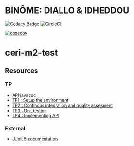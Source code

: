 
# BINÔME: DIALLO & IDHEDDOU

[![Codacy Badge](https://api.codacy.com/project/badge/Grade/d893fa544ffd4183af3512ffd79f2184)](https://app.codacy.com/app/sandalydiallo/ceri-m1-test-2017?utm_source=github.com&utm_medium=referral&utm_content=sandalydiallo/ceri-m1-test-2017&utm_campaign=badger)
[![CircleCI](https://circleci.com/gh/sandalydiallo/ceri-m1-test-2017.svg?style=svg)](https://circleci.com/gh/sandalydiallo/ceri-m1-test-2017)

[![codecov](https://codecov.io/gh/sandalydiallo/ceri-m1-test-2017/branch/master/graph/badge.svg)](https://codecov.io/gh/sandalydiallo/ceri-m1-test-2017)

# ceri-m2-test

## Resources

### TP

- [API javadoc](http://faylixe.fr/ceri-m1-test-2017/javadoc)
- [TP1 : Setup the environment](https://github.com/Faylixe/ceri-m2-test-2017/blob/master/docs/tp1.md)
- [TP2 : Continous integration and quality assesment](https://github.com/Faylixe/ceri-m2-test-2017/blob/master/docs/tp2.md)
- [TP3 : Unit testing](https://github.com/Faylixe/ceri-m2-test-2017/blob/master/docs/tp3.md)
- [TP4 : Implementing API](https://github.com/Faylixe/ceri-m2-test-2017/blob/master/docs/tp4.md)

### External

- [JUnit 5 documentation](http://junit.org/junit5/docs/current/user-guide)
